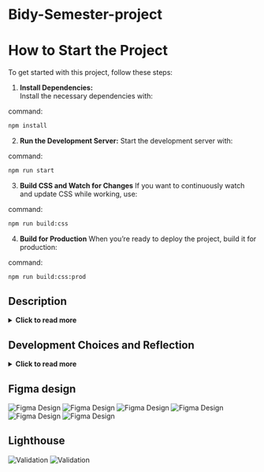 # Bidy-Semester-project
# How to Start the Project
To get started with this project, follow these steps:

1. **Install Dependencies:**  
Install the necessary dependencies with:

command:
```bash
npm install
```


2. **Run the Development Server:**
Start the development server with:

command:
```bash
npm run start
```

3.	**Build CSS and Watch for Changes**
If you want to continuously watch and update CSS while working, use: 

command:
```bash
npm run build:css
```

4.	**Build for Production**
When you’re ready to deploy the project, build it for production:

command:
 ```bash
npm run build:css:prod
```

## Description
<details>
  <summary><strong>Click to read more</strong></summary>
  
  - **You can try this prototype by creating a user with an email address ending  @stud.noroff.no** 


- **User Stories**: 
 1. A user with a stud.noroff.no email can register
 2. A registered user can log in.
 3. A registered user can log out.
 4. A registered user can update their avatar.
 5. A registered user can view their total credit.
 6. A registered user can create a listing with a title, deadline date, media gallery, and description.
 7. A registered user can place a bid on another user’s listing.
 8. A registered user can view bids made on their listing.
 9. An unregistered user can search through listings.

- **Best Practices**:
 10.	Application JavaScript code adheres to best practices. 
 11.	Application CSS code follows best practices.
 12.	Application HTML code follows best practices.

- **User Experience**:
	13.	Errors are handled appropriately with helpful alerts to the user.
	14.	All form inputs are validated and accessible.
	15.	Navigation UI is efficient, functional, and accessible.

- **Design Appeal**: 
	16.	The theme is visually appealing to the target audience.
	17.	The theme’s color palette complies with WCAG standards.
	18.	Content is arranged in an appealing and responsive layout.
	19.	All submitted resources are delivered in the requested format.

</details>


## Development Choices and Reflection
<details>
  <summary><strong>Click to read more</strong></summary>

 **Browsersync Usage**

I opted not to use Live Server or set up path names manually. Instead, I chose Browsersync, which is used to run the project. Browsersync provides both a localhost environment and a shareable link that works on other devices connected to the same network. This made it easier for me to test functionality on mobile devices in real time.

**@tailwindcss/line-clamp**
 is a superior solution for multi-line text truncation because it leverages the native -webkit-line-clamp property for performance and simplicity. Unlike traditional CSS or JavaScript-based methods, it integrates seamlessly with Tailwind’s utility-first approach, enabling developers to add responsive and maintainable truncation directly in the HTML. It eliminates the need for custom code, ensures consistent behavior across browsers, and avoids the performance overhead of DOM manipulation, making it a time-efficient and reliable choice for modern web development.

**Validation and Error Handling**

I used Regex for user login validation and implemented a throw statement for error handling. This allowed me to capture and display error messages both from the API and my own custom validation. Additionally, I created a dedicated div where error codes are displayed, aligning with my design approach.

**Focus on Modal Implementation**

I placed significant emphasis on learning and implementing modals for this project. Modals were used for:
	•	Search functionality.
	•	Creating new posts.
	•	Viewing won auctions.
	•	Editing user profiles.

The dynamic modal for creating new auctions, along with the functionality to edit them, proved to be complex. Specifically, implementing a dynamic method for adding URLs presented challenges, but these issues have now been resolved.

The modal for creating a new auction follows a similar structure to the login and registration forms. It displays error messages at the bottom, indicating which fields need to be filled out.

**Design Approach**

I aimed to improve my design skills by focusing on a popping style, where icons and small elements “pop” visually to create a modern aesthetic. This style aligns with the Figma design file I created for this project.

**Search Functionality**

The search functionality is also implemented as a modal. It retrieves listings containing the searched keyword and includes pagination, which I implemented for the first time.

</details>

## Figma design

![Figma Design](src/mediaReadme/home.png)
![Figma Design](src/mediaReadme/listning.png)
![Figma Design](src/mediaReadme/profile.png)
![Figma Design](src/mediaReadme/bid.png)
![Figma Design](src/mediaReadme/footer.png)
![Figma Design](src/mediaReadme/stylesheet.png)




## Lighthouse 
![Validation](src/mediaReadme/testing1.png)
![Validation](src/mediaReadme/testing2.png)